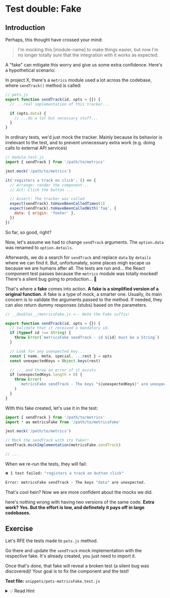 # Test double: Fake

## Introduction

Perhaps, this thought have crossed your mind:

> I'm mocking this [module-name] to make things easier, but now I'm no longer totally sure that the integration with it works as expected.

A "fake" can mitigate this worry and give us some extra confidence. Here's a hypothetical scenario:

In project X, there's a `metrics` module used a lot across the codebase, where `sendTrack()` method is called:

```js
// pets.js
export function sendTrack(id, opts = {}) {
  // ...real implementation of this tracker...

  if (opts.data) {
    // ...do a lot but necessary stuff...
  }
}
```

In ordinary tests, we'd just mock the tracker. Mainly because its behavior is irrelevant to the test, and to prevent unnecessary extra work (e.g. doing calls to external API services)

```js
// module.test.js
import { sendTrack } from '/path/to/metrics'

jest.mock('/path/to/metrics')

it('registers a track on click', () => {
  // Arrange: render the component...
  // Act: Click the button ...

  // Assert: The tracker was called
  expect(sendTrack).toHaveBeenCalledTimes(1)
  expect(sendTrack).toHaveBeenCalledWith('faq', {
    data: { origin: 'footer' },
  })
})
```

So far, so good, right?

Now, let's assume we had to change `sendTrack` arguments. The `option.data` was renamed to `option.details`.

Afterwards, we do a search for `sendTrack` and replace `data` by `details` where we can find it. But, unfortunately, some places migh escape us because we are humans after all. The tests are run and... the React component test passes because the `metrics` module was totally mocked! There's a silent bug going to production... 🐛

That's where a **fake** comes into action. **A fake is a simplified version of a original function.** A fake is a type of mock, a smarter one. Usually, its main concern is to validate the arguments passed to the method. If needed, they can also return dummy responses (stubs) based on the parameters.

```js
// __doubles__/metricsFake.js <-- Note the Fake suffix!

export function sendTrack(id, opts = {}) {
  // Validate that it received a mandatory id.
  if (typeof id !== String) {
    throw Error(`metricsFake sendTrack · id ${id} must be a String`)
  }

  // Look for any unexpected key...
  const { name, meta, special, ...rest } = opts
  const unexpectedKeys = Object.keys(rest)

  // ... and throw an error if it exists
  if (unexpectedKeys.length > 0) {
    throw Error(
      `metricsFake sendTrack · The keys "${unexpectedKeys}" are unexpected.`
    )
  }
}
```

With this fake created, let's use it in the test:

```js
import { sendTrack } from '/path/to/metrics'
import * as metricsFake from '/path/to/metricsFake'

jest.mock('/path/to/metrics')

// Mock the sendTrack with its faker!
sendTrack.mockImplementation(metricsFake.sendTrack)

// ...
```

When we re-run the tests, they will fail:

```bash
❌ 1 test failed: "registers a track on button click"

Error: metricsFake sendTrack · The keys "data" are unexpected.
```

That's cool hein? Now we are more confident about the mocks we did.

here's nothing wrong with having two versions of the same code. **Extra work? Yes. But the effort is low, and definetely it pays off in large codebases.**

## Exercise

<!-- TODO Create better example fake -->

Let's RFE the tests made to `pets.js` method.

Go there and update the `sendTrack` mock implementation with the respective fake. It's already created, you just need to import it.

Once that's done, that fake will reveal a broken test (a silent bug was discovered)! Your goal is to fix the component and the test!

**Test file:** `snippets/pets-metricsFake.test.js`

<details>
  <summary>💡 Read Hint </summary>

Don't you know how to fix the bug? Go check `sendTrack` source code. You'll notice that it's expecting the key `special`. However, the component is sending a slightly different key. A typo needs to be fixed.

</details>

